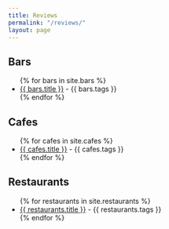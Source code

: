 ```yaml
---
title: Reviews
permalink: "/reviews/"
layout: page
---
```


## Bars
<ul>
{% for bars in site.bars %}
<li><a href="{{ bars.url }}"> {{ bars.title }}</a> - {{ bars.tags }} </li>
{% endfor %}
</ul>

## Cafes
<ul>
{% for cafes in site.cafes %}
<li><a href="{{ cafes.url }}"> {{ cafes.title }}</a> - {{ cafes.tags }} </li>
{% endfor %}
</ul>


## Restaurants
<ul>
{% for restaurants in site.restaurants %}
<li><a href="{{ restaurants.url }}"> {{ restaurants.title }}</a> - {{ restaurants.tags }} </li>
{% endfor %}
</ul>

